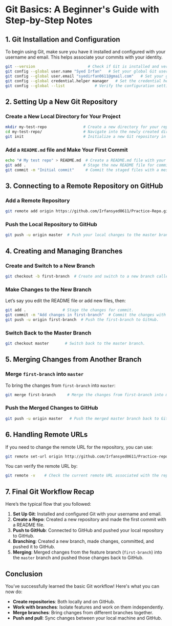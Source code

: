 
# Git Basics: A Beginner's Guide with Step-by-Step Notes

## 1. Git Installation and Configuration
To begin using Git, make sure you have it installed and configured with your username and email. This helps associate your commits with your identity.

```bash
git --version                       # Check if Git is installed and verify the version.
git config --global user.name "Syed Irfan"   # Set your global Git username.
git config --global user.email "syedirfan0611@gmail.com"   # Set your global email address.
git config --global credential.helper manager   # Set the credential helper to store credentials securely.
git config --global --list             # Verify the configuration settings.
```

## 2. Setting Up a New Git Repository

### Create a New Local Directory for Your Project

```bash
mkdir my-test-repo                # Create a new directory for your repository.
cd my-test-repo/                  # Navigate into the newly created directory.
git init                          # Initialize a new Git repository in the directory.
```

### Add a `README.md` file and Make Your First Commit

```bash
echo "# My test repo" > README.md  # Create a README.md file with your repo title.
git add .                         # Stage the new README file for commit.
git commit -m "Initial commit"     # Commit the staged files with a message.
```

## 3. Connecting to a Remote Repository on GitHub

### Add a Remote Repository

```bash
git remote add origin https://github.com/Irfansyed0611/Practice-Repo.git  # Add the remote GitHub repository.
```

### Push the Local Repository to GitHub

```bash
git push -u origin master  # Push your local changes to the master branch on GitHub.
```

## 4. Creating and Managing Branches

### Create and Switch to a New Branch

```bash
git checkout -b first-branch  # Create and switch to a new branch called first-branch.
```

### Make Changes to the New Branch

Let’s say you edit the README file or add new files, then:

```bash
git add .                # Stage the changes for commit.
git commit -m "Add changes in first-branch"  # Commit the changes with a message.
git push -u origin first-branch  # Push the first-branch to GitHub.
```

### Switch Back to the Master Branch

```bash
git checkout master       # Switch back to the master branch.
```

## 5. Merging Changes from Another Branch

### Merge `first-branch` into `master`

To bring the changes from `first-branch` into `master`:

```bash
git merge first-branch     # Merge the changes from first-branch into master.
```

### Push the Merged Changes to GitHub

```bash
git push -u origin master   # Push the merged master branch back to GitHub.
```

## 6. Handling Remote URLs

If you need to change the remote URL for the repository, you can use:

```bash
git remote set-url origin http://github.com/Irfansyed0611/Practice-repo.git  # Update the remote URL.
```

You can verify the remote URL by:

```bash
git remote -v    # Check the current remote URL associated with the repo.
```

## 7. Final Git Workflow Recap

Here’s the typical flow that you followed:

1. **Set Up Git**: Installed and configured Git with your username and email.
2. **Create a Repo**: Created a new repository and made the first commit with a README file.
3. **Push to GitHub**: Connected to GitHub and pushed your local repository to GitHub.
4. **Branching**: Created a new branch, made changes, committed, and pushed it to GitHub.
5. **Merging**: Merged changes from the feature branch (`first-branch`) into the `master` branch and pushed those changes back to GitHub.

## Conclusion

You’ve successfully learned the basic Git workflow! Here's what you can now do:

- **Create repositories**: Both locally and on GitHub.
- **Work with branches**: Isolate features and work on them independently.
- **Merge branches**: Bring changes from different branches together.
- **Push and pull**: Sync changes between your local machine and GitHub.
